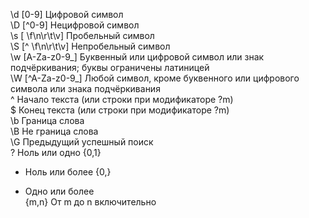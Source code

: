 \d	[0-9]	Цифровой символ  
\D	[^0-9]	Нецифровой символ  
\s	[ \f\n\r\t\v]	Пробельный символ  
\S	[^ \f\n\r\t\v]	Непробельный символ  
\w	[A-Za-z0-9_]	Буквенный или цифровой символ или знак подчёркивания; буквы ограничены латиницей  
\W	[^A-Za-z0-9_]	Любой символ, кроме буквенного или цифрового символа или знака подчёркивания  
^	Начало текста (или строки при модификаторе ?m)  
$	Конец текста (или строки при модификаторе ?m)  
\b	Граница слова  
\B	Не граница слова  
\G	Предыдущий успешный поиск  
?	Ноль или одно	{0,1}  
*	Ноль или более	{0,}  
+	Одно или более  
{m,n}	От m до n включительно  
